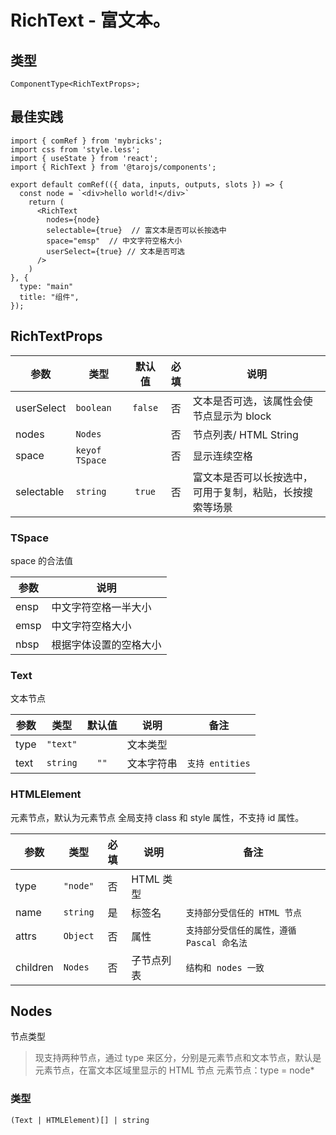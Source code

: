 # RichText - 富文本。

## 类型

```tsx
ComponentType<RichTextProps>;
```

## 最佳实践

```render
import { comRef } from 'mybricks';
import css from 'style.less';
import { useState } from 'react';
import { RichText } from '@tarojs/components';

export default comRef(({ data, inputs, outputs, slots }) => {
  const node = `<div>hello world!</div>`
    return (
      <RichText
        nodes={node}
        selectable={true}  // 富文本是否可以长按选中
        space="emsp"  // 中文字符空格大小
        userSelect={true} // 文本是否可选
      />
    )
}, {
  type: "main"
  title: "组件",
});
```

## RichTextProps

| 参数       | 类型           | 默认值  | 必填 | 说明                                                     |
| ---------- | -------------- | :-----: | :--: | -------------------------------------------------------- |
| userSelect | `boolean`      | `false` |  否  | 文本是否可选，该属性会使节点显示为 block                 |
| nodes      | `Nodes`        |         |  否  | 节点列表/ HTML String                                    |
| space      | `keyof TSpace` |         |  否  | 显示连续空格                                             |
| selectable | `string`       | `true`  |  否  | 富文本是否可以长按选中，可用于复制，粘贴，长按搜索等场景 |

### TSpace

space 的合法值

| 参数 | 说明                   |
| ---- | ---------------------- |
| ensp | 中文字符空格一半大小   |
| emsp | 中文字符空格大小       |
| nbsp | 根据字体设置的空格大小 |

### Text

文本节点

| 参数 | 类型     | 默认值 | 说明       | 备注            |
| ---- | -------- | :----: | ---------- | --------------- |
| type | `"text"` |        | 文本类型   |                 |
| text | `string` |  `""`  | 文本字符串 | `支持 entities` |

### HTMLElement

元素节点，默认为元素节点
全局支持 class 和 style 属性，不支持 id 属性。

| 参数     | 类型     | 必填 | 说明       | 备注                                       |
| -------- | -------- | :--: | ---------- | ------------------------------------------ |
| type     | `"node"` |  否  | HTML 类型  |                                            |
| name     | `string` |  是  | 标签名     | `支持部分受信任的 HTML 节点`               |
| attrs    | `Object` |  否  | 属性       | `支持部分受信任的属性，遵循 Pascal 命名法` |
| children | `Nodes`  |  否  | 子节点列表 | `结构和 nodes 一致`                        |

## Nodes

节点类型

> 现支持两种节点，通过 type 来区分，分别是元素节点和文本节点，默认是元素节点，在富文本区域里显示的 HTML 节点 元素节点：type = node\*

### 类型

```tsx
(Text | HTMLElement)[] | string
```
